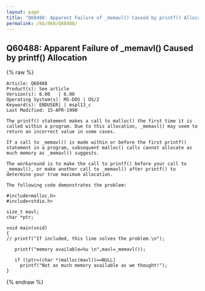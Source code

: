 ```yaml
---
layout: page
title: "Q60488: Apparent Failure of _memavl() Caused by printf() Allocation"
permalink: /kb/060/Q60488/
---
```


## Q60488: Apparent Failure of _memavl() Caused by printf() Allocation

{% raw %}

	Article: Q60488
	Product(s): See article
	Version(s): 6.00   | 6.00
	Operating System(s): MS-DOS | OS/2
	Keyword(s): ENDUSER| | mspl13_c
	Last Modified: 15-APR-1990
	
	The printf() statement makes a call to malloc() the first time it is
	called within a program. Due to this allocation, _memavl() may seem to
	return an incorrect value in some cases.
	
	If a call to _memavl() is made within or before the first printf()
	statement in a program, subsequent malloc() calls cannot allocate as
	much memory as _memavl() suggests.
	
	The workaround is to make the call to printf() before your call to
	_memavl(), or make another call to _memavl() after printf() to
	determine your true maximum allocation.
	
	The following code demonstrates the problem:
	
	#include<malloc.h>
	#include<stdio.h>
	
	size_t mavl;
	char *ptr;
	
	void main(void)
	{
	// printf("If included, this line solves the problem.\n");
	
	   printf("memory available=%u \n",mavl=_memavl());
	
	   if ((ptr=(char *)malloc(mavl))==NULL)
	     printf("Not as much memory available as we thought!");
	}

{% endraw %}
